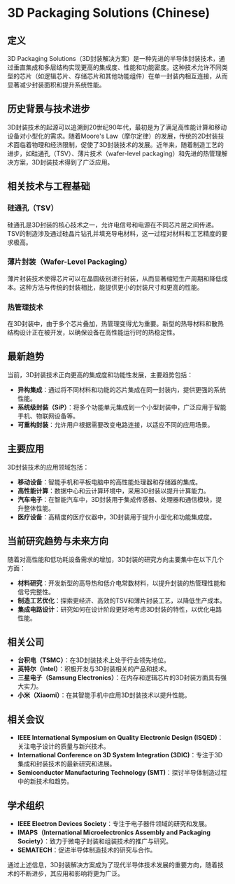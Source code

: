 # 3D Packaging Solutions (Chinese)

## 定义

3D Packaging Solutions（3D封装解决方案）是一种先进的半导体封装技术，通过垂直集成和多层结构实现更高的集成度、性能和功能密度。这种技术允许不同类型的芯片（如逻辑芯片、存储芯片和其他功能组件）在单一封装内相互连接，从而显著减少封装面积和提升系统性能。

## 历史背景与技术进步

3D封装技术的起源可以追溯到20世纪90年代，最初是为了满足高性能计算和移动设备对小型化的需求。随着Moore's Law（摩尔定律）的发展，传统的2D封装技术面临着物理和经济限制，促使了3D封装技术的发展。近年来，随着制造工艺的进步，如硅通孔（TSV）、薄片技术（wafer-level packaging）和先进的热管理解决方案，3D封装技术得到了广泛应用。

## 相关技术与工程基础

### 硅通孔（TSV）

硅通孔是3D封装的核心技术之一，允许电信号和电源在不同芯片层之间传递。TSV的制造涉及通过硅晶片钻孔并填充导电材料，这一过程对材料和工艺精度的要求极高。

### 薄片封装（Wafer-Level Packaging）

薄片封装技术使得芯片可以在晶圆级别进行封装，从而显著缩短生产周期和降低成本。这种方法与传统的封装相比，能提供更小的封装尺寸和更高的性能。

### 热管理技术

在3D封装中，由于多个芯片叠加，热管理变得尤为重要。新型的热导材料和散热结构设计正在被开发，以确保设备在高性能运行时的热稳定性。

## 最新趋势

当前，3D封装技术正向更高的集成度和功能性发展，主要趋势包括：

- **异构集成**：通过将不同材料和功能的芯片集成在同一封装内，提供更强的系统性能。
- **系统级封装（SiP）**：将多个功能单元集成到一个小型封装中，广泛应用于智能手机、物联网设备等。
- **可重构封装**：允许用户根据需要改变电路连接，以适应不同的应用场景。

## 主要应用

3D封装技术的应用领域包括：

- **移动设备**：智能手机和平板电脑中的高性能处理器和存储器的集成。
- **高性能计算**：数据中心和云计算环境中，采用3D封装以提升计算能力。
- **汽车电子**：在智能汽车中，3D封装用于集成传感器、处理器和通信模块，提升整体性能。
- **医疗设备**：高精度的医疗仪器中，3D封装用于提升小型化和功能集成度。

## 当前研究趋势与未来方向

随着对高性能和低功耗设备需求的增加，3D封装的研究方向主要集中在以下几个方面：

- **材料研究**：开发新型的高导热和低介电常数材料，以提升封装的热管理性能和信号完整性。
- **制造工艺优化**：探索更经济、高效的TSV和薄片封装工艺，以降低生产成本。
- **集成电路设计**：研究如何在设计阶段更好地考虑3D封装的特性，以优化电路性能。

## 相关公司

- **台积电（TSMC）**：在3D封装技术上处于行业领先地位。
- **英特尔（Intel）**：积极开发与3D封装相关的产品和技术。
- **三星电子（Samsung Electronics）**：在内存和逻辑芯片的3D封装方面具有强大实力。
- **小米（Xiaomi）**：在其智能手机中应用3D封装技术以提升性能。

## 相关会议

- **IEEE International Symposium on Quality Electronic Design (ISQED)**：关注电子设计的质量与新兴技术。
- **International Conference on 3D System Integration (3DIC)**：专注于3D集成和封装技术的最新研究和进展。
- **Semiconductor Manufacturing Technology (SMT)**：探讨半导体制造过程中的新技术和趋势。

## 学术组织

- **IEEE Electron Devices Society**：专注于电子器件领域的研究和发展。
- **IMAPS（International Microelectronics Assembly and Packaging Society）**：致力于微电子封装和组装技术的推广与研究。
- **SEMATECH**：促进半导体制造技术的研究与合作。

通过上述信息，3D封装解决方案成为了现代半导体技术发展的重要方向，随着技术的不断进步，其应用和影响将更为广泛。